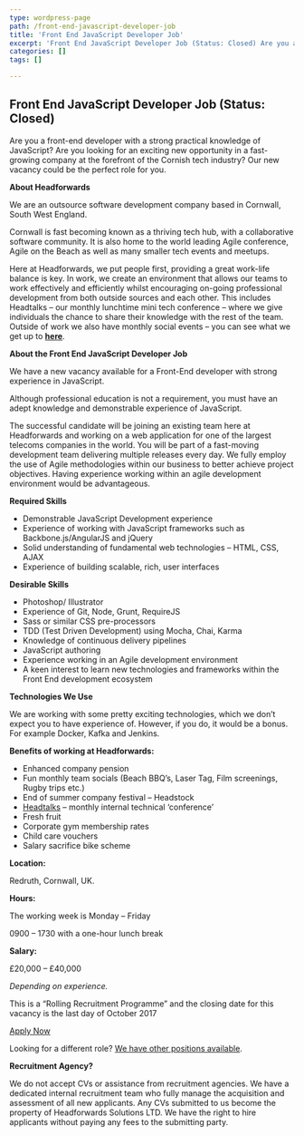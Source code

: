 ```yaml
---
type: wordpress-page
path: /front-end-javascript-developer-job
title: 'Front End JavaScript Developer Job'
excerpt: 'Front End JavaScript Developer Job (Status: Closed) Are you a front-end developer with a strong practical knowledge of JavaScript? Are you looking for an exciting new opportunity in a fast-growing company at the forefront of the Cornish tech industry? Our new vacancy could be the perfect role for you.  About Headforwards We are an outsource …'
categories: []
tags: []

---
```

Front End JavaScript Developer Job (Status: Closed)
---------------------------------------------------

Are you a front-end developer with a strong practical knowledge of JavaScript? Are you looking for an exciting new opportunity in a fast-growing company at the forefront of the Cornish tech industry? Our new vacancy could be the perfect role for you. 

**About Headforwards**

We are an outsource software development company based in Cornwall, South West England.

Cornwall is fast becoming known as a thriving tech hub, with a collaborative software community. It is also home to the world leading Agile conference, Agile on the Beach as well as many smaller tech events and meetups.

Here at Headforwards, we put people first, providing a great work-life balance is key. In work, we create an environment that allows our teams to work effectively and efficiently whilst encouraging on-going professional development from both outside sources and each other. This includes Headtalks – our monthly lunchtime mini tech conference – where we give individuals the chance to share their knowledge with the rest of the team. Outside of work we also have monthly social events – you can see what we get up to [**here**](https://www.headforwards.com/category/team-adventures/).

**About the Front End JavaScript Developer Job**

We have a new vacancy available for a Front-End developer with strong experience in JavaScript.

Although professional education is not a requirement, you must have an adept knowledge and demonstrable experience of JavaScript.

The successful candidate will be joining an existing team here at Headforwards and working on a web application for one of the largest telecoms companies in the world. You will be part of a fast-moving development team delivering multiple releases every day. We fully employ the use of Agile methodologies within our business to better achieve project objectives. Having experience working within an agile development environment would be advantageous.

**Required Skills**

*   Demonstrable JavaScript Development experience
*   Experience of working with JavaScript frameworks such as Backbone.js/AngularJS and jQuery
*   Solid understanding of fundamental web technologies – HTML, CSS, AJAX
*   Experience of building scalable, rich, user interfaces

**Desirable Skills**

*   Photoshop/ Illustrator
*   Experience of Git, Node, Grunt, RequireJS
*   Sass or similar CSS pre-processors
*   TDD (Test Driven Development) using Mocha, Chai, Karma
*   Knowledge of continuous delivery pipelines
*   JavaScript authoring
*   Experience working in an Agile development environment
*   A keen interest to learn new technologies and frameworks within the Front End development ecosystem

**Technologies We Use**

We are working with some pretty exciting technologies, which we don’t expect you to have experience of. However, if you do, it would be a bonus. For example Docker, Kafka and Jenkins.

**Benefits of working at Headforwards:**

*   Enhanced company pension
*   Fun monthly team socials (Beach BBQ’s, Laser Tag, Film screenings, Rugby trips etc.)
*   End of summer company festival – Headstock
*   [Headtalks](https://www.headforwards.com/headtalks/) – monthly internal technical ‘conference’
*   Fresh fruit
*   Corporate gym membership rates
*   Child care vouchers
*   Salary sacrifice bike scheme

**Location:**

Redruth, Cornwall, UK.

**Hours:**

The working week is Monday – Friday

0900 – 1730 with a one-hour lunch break

**Salary:**

£20,000 – £40,000

_Depending on experience._

This is a “Rolling Recruitment Programme” and the closing date for this vacancy is the last day of October 2017

[Apply Now](https://www.headforwards.com/careers/#vacancies)

Looking for a different role? [We have other positions available](https://www.headforwards.com/careers/).

**Recruitment Agency?**

We do not accept CVs or assistance from recruitment agencies. We have a dedicated internal recruitment team who fully manage the acquisition and assessment of all new applicants. Any CVs submitted to us become the property of Headforwards Solutions LTD. We have the right to hire applicants without paying any fees to the submitting party.
